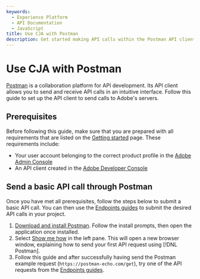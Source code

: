 ```yaml
---
keywords:
  - Experience Platform
  - API Documentation
  - JavaScript
title: Use CJA with Postman
description: Get started making API calls within the Postman API client.
---
```


# Use CJA with Postman

[Postman](https://postman.com) is a collaboration platform for API development. Its API client allows you to send and receive API calls in an intuitive interface. Follow this guide to set up the API client to send calls to Adobe's servers.

## Prerequisites

Before following this guide, make sure that you are prepared with all requirements that are listed on the [Getting started](/src/pages/getting-started/index.md) page. These requirements include:

* Your user account belonging to the correct product profile in the [Adobe Admin Console](https://adminconsole.adobe.com)
* An API client created in the [Adobe Developer Console](https://console.adobe.io)

## Send a basic API call through Postman

Once you have met all prerequisites, follow the steps below to submit a basic API call. You can then use the [Endpoints guides](/src/pages/endpoints/index.md) to submit the desired API calls in your project.

1. [Download and install Postman](https://www.postman.com/downloads/). Follow the install prompts, then open the application once installed.
1. Select [Show me how](https://learning.postman.com/docs/getting-started/first-steps/sending-the-first-request/) in the left pane. This will open a new browser window, explaining how to send your first API request using [!DNL Postman].
1. Follow this guide and after successfully having send the Postman example request (`https://postman-echo.com/get`), try one of the API requests from the [Endpoints guides](/src/pages/endpoints/index.md).
